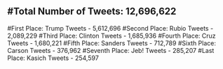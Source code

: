 #Total Number of Tweets: 12,696,622 
---
#First Place: Trump Tweets - 5,612,696
#Second Place: Rubio Tweets - 2,089,229
#Third Place: Clinton Tweets - 1,685,936
#Fourth Place: Cruz Tweets - 1,680,221
#Fifth Place: Sanders Tweets - 712,789
#Sixth Place: Carson Tweets - 376,962
#Seventh Place: Jeb! Tweets - 285,207
#Last Place: Kasich Tweets - 254,597
